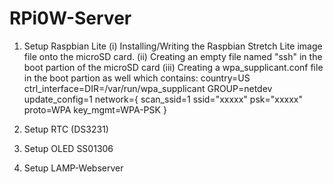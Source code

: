 # RPi0W-Server
1. Setup Raspbian Lite
    (i)   Installing/Writing the Raspbian Stretch Lite image file onto the microSD card.
    (ii)  Creating an empty file named "ssh" in the boot partion of the microSD card
    (iii) Creating a wpa_supplicant.conf file in the boot partion as well which contains:
            country=US
            ctrl_interface=DIR=/var/run/wpa_supplicant GROUP=netdev
            update_config=1 
            network={
                    scan_ssid=1
                    ssid="xxxxx"
                    psk="xxxxx"
                    proto=WPA
                    key_mgmt=WPA-PSK 
            }
    
2. Setup RTC (DS3231)
3. Setup OLED SS01306
4. Setup LAMP-Webserver

